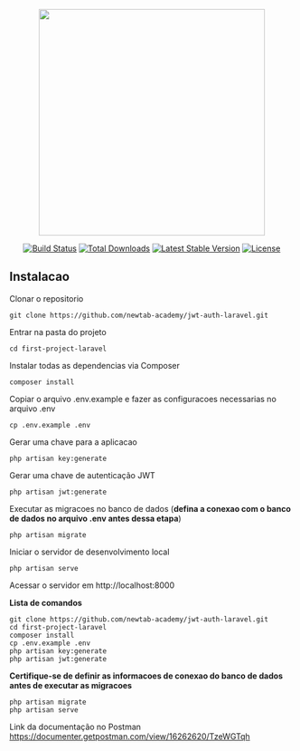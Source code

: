 <p align="center"><a href="https://laravel.com" target="_blank"><img src="https://raw.githubusercontent.com/laravel/art/master/logo-lockup/5%20SVG/2%20CMYK/1%20Full%20Color/laravel-logolockup-cmyk-red.svg" width="400"></a></p>

<p align="center">
<a href="https://travis-ci.org/laravel/framework"><img src="https://travis-ci.org/laravel/framework.svg" alt="Build Status"></a>
<a href="https://packagist.org/packages/laravel/framework"><img src="https://img.shields.io/packagist/dt/laravel/framework" alt="Total Downloads"></a>
<a href="https://packagist.org/packages/laravel/framework"><img src="https://img.shields.io/packagist/v/laravel/framework" alt="Latest Stable Version"></a>
<a href="https://packagist.org/packages/laravel/framework"><img src="https://img.shields.io/packagist/l/laravel/framework" alt="License"></a>
</p>

## Instalacao

Clonar o repositorio

    git clone https://github.com/newtab-academy/jwt-auth-laravel.git

Entrar na pasta do projeto

    cd first-project-laravel

Instalar todas as dependencias via Composer

    composer install

Copiar o arquivo .env.example e fazer as configuracoes necessarias no arquivo .env

    cp .env.example .env

Gerar uma chave para a aplicacao

    php artisan key:generate

Gerar uma chave de autenticação JWT

    php artisan jwt:generate

Executar as migracoes no banco de dados (**defina a conexao com o banco de dados no arquivo .env antes dessa etapa**)

    php artisan migrate

Iniciar o servidor de desenvolvimento local

    php artisan serve

Acessar o servidor em http://localhost:8000

**Lista de comandos**

    git clone https://github.com/newtab-academy/jwt-auth-laravel.git
    cd first-project-laravel
    composer install
    cp .env.example .env
    php artisan key:generate
    php artisan jwt:generate
    
**Certifique-se de definir as informacoes de conexao do banco de dados antes de executar as migracoes**

    php artisan migrate
    php artisan serve

Link da documentação no Postman https://documenter.getpostman.com/view/16262620/TzeWGTqh
